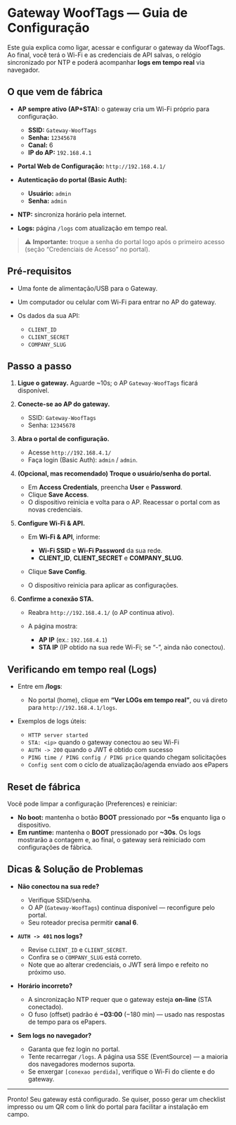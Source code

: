 # Gateway WoofTags — Guia de Configuração

Este guia explica como ligar, acessar e configurar o gateway da WoofTags. Ao final, você terá o Wi-Fi e as credenciais de API salvas, o relógio sincronizado por NTP e poderá acompanhar **logs em tempo real** via navegador.

## O que vem de fábrica

* **AP sempre ativo (AP+STA):** o gateway cria um Wi-Fi próprio para configuração.

  * **SSID:** `Gateway-WoofTags`
  * **Senha:** `12345678`
  * **Canal:** 6
  * **IP do AP:** `192.168.4.1`
* **Portal Web de Configuração:** `http://192.168.4.1/`
* **Autenticação do portal (Basic Auth):**

  * **Usuário:** `admin`
  * **Senha:** `admin`
* **NTP:** sincroniza horário pela internet.
* **Logs:** página `/logs` com atualização em tempo real.

> ⚠️ **Importante:** troque a senha do portal logo após o primeiro acesso (seção “Credenciais de Acesso” no portal).


## Pré-requisitos

* Uma fonte de alimentação/USB para o Gateway.
* Um computador ou celular com Wi-Fi para entrar no AP do gateway.
* Os dados da sua API:

  * `CLIENT_ID`
  * `CLIENT_SECRET`
  * `COMPANY_SLUG`


## Passo a passo

1. **Ligue o gateway.**
   Aguarde \~10s; o AP `Gateway-WoofTags` ficará disponível.

2. **Conecte-se ao AP do gateway.**

   * SSID: `Gateway-WoofTags`
   * Senha: `12345678`

3. **Abra o portal de configuração.**

   * Acesse `http://192.168.4.1/`
   * Faça login (Basic Auth): `admin` / `admin`.

4. **(Opcional, mas recomendado) Troque o usuário/senha do portal.**

   * Em **Access Credentials**, preencha **User** e **Password**.
   * Clique **Save Access**.
   * O dispositivo reinicia e volta para o AP. Reacessar o portal com as novas credenciais.

5. **Configure Wi-Fi & API.**

   * Em **Wi-Fi & API**, informe:

     * **Wi-Fi SSID** e **Wi-Fi Password** da sua rede.
     * **CLIENT\_ID**, **CLIENT\_SECRET** e **COMPANY\_SLUG**.
   * Clique **Save Config**.
   * O dispositivo reinicia para aplicar as configurações.

6. **Confirme a conexão STA.**

   * Reabra `http://192.168.4.1/` (o AP continua ativo).
   * A página mostra:

     * **AP IP** (ex.: `192.168.4.1`)
     * **STA IP** (IP obtido na sua rede Wi-Fi; se “-”, ainda não conectou).


## Verificando em tempo real (Logs)

* Entre em **/logs**:

  * No portal (home), clique em **“Ver LOGs em tempo real”**, ou vá direto para `http://192.168.4.1/logs`.
* Exemplos de logs úteis:

  * `HTTP server started`
  * `STA: <ip>` quando o gateway conectou ao seu Wi-Fi
  * `AUTH -> 200` quando o JWT é obtido com sucesso
  * `PING time / PING config / PING price` quando chegam solicitações
  * `Config sent` com o ciclo de atualização/agenda enviado aos ePapers

## Reset de fábrica

Você pode limpar a configuração (Preferences) e reiniciar:

* **No boot:** mantenha o botão **BOOT** pressionado por **\~5s** enquanto liga o dispositivo.
* **Em runtime:** mantenha o **BOOT** pressionado por **\~30s**.
  Os logs mostrarão a contagem e, ao final, o gateway será reiniciado com configurações de fábrica.

## Dicas & Solução de Problemas

* **Não conectou na sua rede?**

  * Verifique SSID/senha.
  * O AP (`Gateway-WoofTags`) continua disponível — reconfigure pelo portal.
  * Seu roteador precisa permitir **canal 6**.

* **`AUTH -> 401` nos logs?**

  * Revise `CLIENT_ID` e `CLIENT_SECRET`.
  * Confira se o `COMPANY_SLUG` está correto.
  * Note que ao alterar credenciais, o JWT será limpo e refeito no próximo uso.

* **Horário incorreto?**

  * A sincronização NTP requer que o gateway esteja **on-line** (STA conectado).
  * O fuso (offset) padrão é **−03:00** (−180 min) — usado nas respostas de tempo para os ePapers.

* **Sem logs no navegador?**

  * Garanta que fez login no portal.
  * Tente recarregar `/logs`. A página usa SSE (EventSource) — a maioria dos navegadores modernos suporta.
  * Se enxergar `[conexao perdida]`, verifique o Wi-Fi do cliente e do gateway.

---

Pronto! Seu gateway está configurado. Se quiser, posso gerar um checklist impresso ou um QR com o link do portal para facilitar a instalação em campo.

